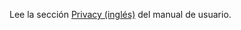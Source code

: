 Lee la sección [Privacy (inglés)](https://rust-analyzer.github.io/book/privacy.html) del manual de usuario.
